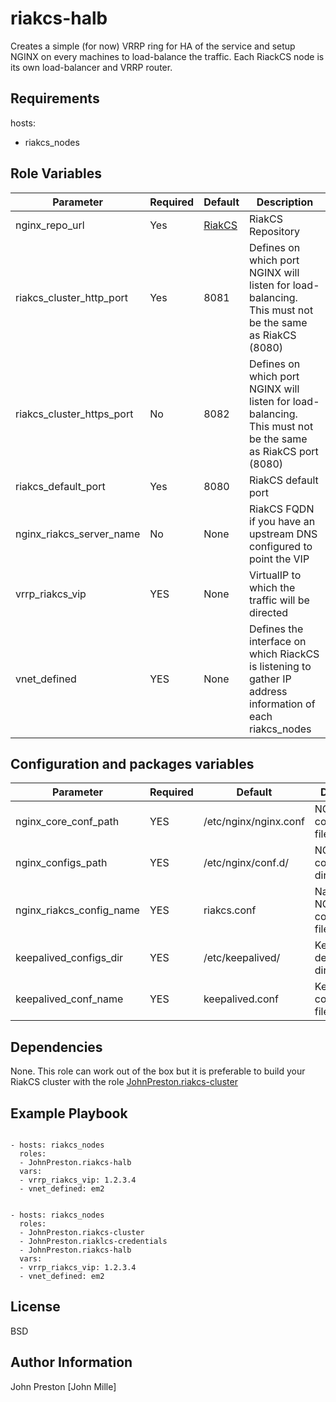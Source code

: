 riakcs-halb
===========

Creates a simple (for now) VRRP ring for HA of the service and setup NGINX on every machines to load-balance the traffic. Each RiackCS node is its own load-balancer and VRRP router.

Requirements
------------

hosts:

- riakcs_nodes

Role Variables
--------------

| Parameter | Required | Default | Description
|--- |--- |--- |---
| nginx_repo_url | Yes | [RiakCS](//nginx.org/packages/centos/6/noarch/RPMS/nginx-release-centos-6-0.el6.ngx.noarch.rpm) | RiakCS Repository
| riakcs_cluster_http_port | Yes | 8081 | Defines on which port NGINX will listen for load-balancing. This must not be the same as RiakCS (8080)
| riakcs_cluster_https_port | No | 8082 | Defines on which port NGINX will listen for load-balancing. This must not be the same as RiakCS port (8080)
| riakcs_default_port | Yes | 8080 | RiakCS default port
| nginx_riakcs_server_name | No | None | RiakCS FQDN if you have an upstream DNS configured to point the VIP
| vrrp_riakcs_vip | YES | None | VirtualIP to which the traffic will be directed
| vnet_defined | YES | None | Defines the interface on which RiackCS is listening to gather IP address information of each riakcs_nodes


Configuration and packages variables
------------------------------------

| Parameter | Required | Default | Description
|--- |--- |--- |---
| nginx_core_conf_path | YES | /etc/nginx/nginx.conf | NGINX core configuration file
| nginx_configs_path | YES | /etc/nginx/conf.d/ | NGINX configurations directory
| nginx_riakcs_config_name | YES | riakcs.conf | Name of the NGINX configuration file for RiakCS
| keepalived_configs_dir | YES | /etc/keepalived/ | Keepalived default directory
| keepalived_conf_name | YES | keepalived.conf | Keepalived configuration file name

Dependencies
------------

None. This role can work out of the box but it is preferable to build your RiakCS cluster with the role [JohnPreston.riakcs-cluster](http://github.com/JohnPreston/riakcs-cluster)


Example Playbook
----------------

```

- hosts: riakcs_nodes
  roles:
  - JohnPreston.riakcs-halb
  vars:
  - vrrp_riakcs_vip: 1.2.3.4
  - vnet_defined: em2

```

```

- hosts: riakcs_nodes
  roles:
  - JohnPreston.riakcs-cluster
  - JohnPreston.riaklcs-credentials
  - JohnPreston.riakcs-halb
  vars:
  - vrrp_riakcs_vip: 1.2.3.4
  - vnet_defined: em2

```

License
-------

BSD

Author Information
------------------

John Preston [John Mille]

